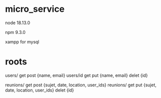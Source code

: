 # micro_service
node 18.13.0

npm 9.3.0

xampp for mysql

# roots
users/ get post {name, email}
users/id get put {name, email} delet {id}

reunions/ get post {sujet, date, location, user_ids}
reunions/ get put {sujet, date, location, user_ids} delet {id}


